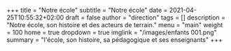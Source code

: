 +++
title       = "Notre école"
subtitle    = "Notre école"
date        = 2021-04-25T10:55:32+02:00
draft       = false
author      = "direction"
tags        = []
description = "Notre école, son histoire et des acteurs de terrain."
menu        = "main"
weight      = 100
home        = true
dropdown    = true
imglink     = "/images/enfants 001.png"
summary     = "l'école, son histoire, sa pédagogique et ses enseignants"
+++
